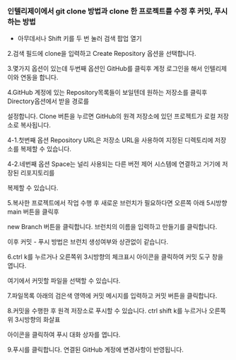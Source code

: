### 인텔리제이에서 git clone 방법과 clone 한 프로젝트를 수정 후 커밋, 푸시하는 방법

* 아무데서나 Shift 키를 두 번 눌러 검색 팝업 열기

2.검색 필드에 clone을 입력하고 Create Repository 옵션을 선택합니다.

3.몇가지 옵션이 있는데 두번째 옵션인 GitHub를 클릭후 계정 로그인을 해서 인텔리제이와 연동을 합니다.

4.GitHub 계정에 있는 Repository목록들이 보일텐데 원하는 저장소를 클릭후 Directory옵션에서 받을 경로를

설정합니다. Clone 버튼을 누르면 GitHub의 원격 저장소에 있던 프로젝트가 로컬 저장소로 복사됩니다.

4-1.첫번째 옵션 Repository URL은 저장소 URL을 사용하여 지정된 디렉토리에 저장소를 복제할 수 있습니다.

4-2.네번째 옵션 Space는 널리 사용되는 다른 버전 제어 시스템에 연결하고 거기에 저장된 리포지토리를 

복제할 수 있습니다.

5.복사한 프로젝트에서 작업 수행 후 새로운 브런치가 필요하다면 오른쪽 아래 5시방향 main 버튼을 클릭후

new Branch 버튼을 클릭합니다. 브런치의 이름을 입력하고 만들기를 클릭합니다. 

이후 커밋 - 푸시 방법은 브런치 생성여부와 상관없이 같습니다.

6.ctrl k를 누르거나 오른쪽위 3시방향의 체크표시 아이콘을 클릭하여 커밋 도구 창을 엽니다.

여기에서 커밋할 파일을 선택할 수 있습니다.

7.파일목록 아래의 검은색 영역에 커밋 메시지를 입력하고 커밋 버튼을 클릭합니다.

8.커밋을 수행한 후 원격 저장소로 푸시할 수 있습니다. ctrl shift k를 누르거나 오른쪽위 3시방향의 화살표 

아이콘을 클릭하여 푸시 대화 상자를 엽니다.

9.푸시를 클릭합니다. 연결된 GitHub 계정에 변경사항이 반영됩니다.
